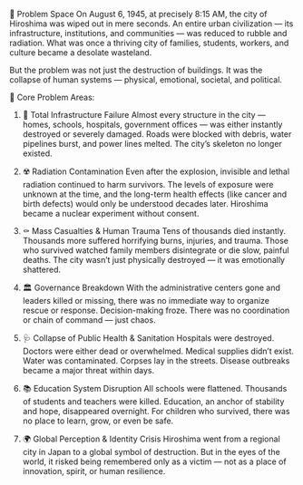 🧨 Problem Space
On August 6, 1945, at precisely 8:15 AM, the city of Hiroshima was wiped out in mere seconds. An entire urban civilization — its infrastructure, institutions, and communities — was reduced to rubble and radiation. What was once a thriving city of families, students, workers, and culture became a desolate wasteland.

But the problem was not just the destruction of buildings. It was the collapse of human systems — physical, emotional, societal, and political.

🚨 Core Problem Areas:
1. 🧱 Total Infrastructure Failure
Almost every structure in the city — homes, schools, hospitals, government offices — was either instantly destroyed or severely damaged. Roads were blocked with debris, water pipelines burst, and power lines melted. The city’s skeleton no longer existed.

2. ☢️ Radiation Contamination
Even after the explosion, invisible and lethal radiation continued to harm survivors. The levels of exposure were unknown at the time, and the long-term health effects (like cancer and birth defects) would only be understood decades later. Hiroshima became a nuclear experiment without consent.

3. ⚰️ Mass Casualties & Human Trauma
Tens of thousands died instantly. Thousands more suffered horrifying burns, injuries, and trauma. Those who survived watched family members disintegrate or die slow, painful deaths. The city wasn’t just physically destroyed — it was emotionally shattered.

4. 🏛️ Governance Breakdown
With the administrative centers gone and leaders killed or missing, there was no immediate way to organize rescue or response. Decision-making froze. There was no coordination or chain of command — just chaos.

5. 🩺 Collapse of Public Health & Sanitation
Hospitals were destroyed. Doctors were either dead or overwhelmed. Medical supplies didn’t exist. Water was contaminated. Corpses lay in the streets. Disease outbreaks became a major threat within days.

6. 📚 Education System Disruption
All schools were flattened. Thousands of students and teachers were killed. Education, an anchor of stability and hope, disappeared overnight. For children who survived, there was no place to learn, grow, or even be safe.

7. 🌍 Global Perception & Identity Crisis
Hiroshima went from a regional city in Japan to a global symbol of destruction. But in the eyes of the world, it risked being remembered only as a victim — not as a place of innovation, spirit, or human resilience.

